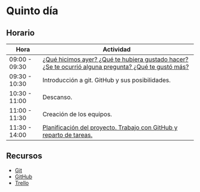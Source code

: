 # Quinto día


## Horario

| Hora          | Actividad                                                                |
| ------------- | -------------------------------------------------------------------------|
| 09:00 - 09:30 | [¿Qué hicimos ayer? ¿Qué te hubiera gustado hacer? ¿Se te ocurrió alguna pregunta? ¿Qué te gustó más?](../fichas/dia-2/repaso.md) |
| 09:30 - 10:30 | Introducción a git. GitHub y sus posibilidades. |
| 10:30 - 11:00 | Descanso. |
| 11:00 - 11:30 | Creación de los equipos. |
| 11:30 - 14:00 | [Planificación del proyecto. Trabajo con GitHub y reparto de tareas.](../fichas/dia-5/planificacion.md) |


## Recursos

- [Git](https://git-scm.com/doc)
- [GitHub](https://github.com/features#documentation)
- [Trello](https://trello.com)

